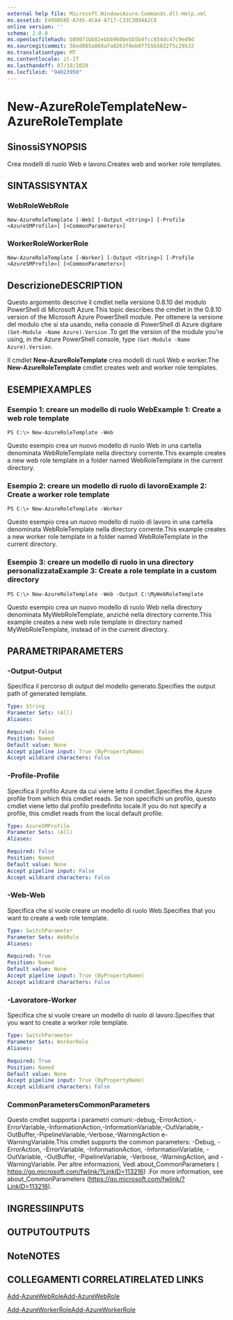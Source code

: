 ```yaml
---
external help file: Microsoft.WindowsAzure.Commands.dll-Help.xml
ms.assetid: E499868E-A745-4CA4-A717-C33C3B94A2C8
online version: ''
schema: 2.0.0
ms.openlocfilehash: b80071bb82ebbb960be5b5b4fcc854dc47c9ed9d
ms.sourcegitcommit: 56ed085a868afa8263f8eb0f755b5822f5c29532
ms.translationtype: MT
ms.contentlocale: it-IT
ms.lasthandoff: 07/18/2020
ms.locfileid: "94023950"
---
```

# <span data-ttu-id="92bd6-101">New-AzureRoleTemplate</span><span class="sxs-lookup"><span data-stu-id="92bd6-101">New-AzureRoleTemplate</span></span>

## <span data-ttu-id="92bd6-102">Sinossi</span><span class="sxs-lookup"><span data-stu-id="92bd6-102">SYNOPSIS</span></span>
<span data-ttu-id="92bd6-103">Crea modelli di ruolo Web e lavoro.</span><span class="sxs-lookup"><span data-stu-id="92bd6-103">Creates web and worker role templates.</span></span>

## <span data-ttu-id="92bd6-104">SINTASSI</span><span class="sxs-lookup"><span data-stu-id="92bd6-104">SYNTAX</span></span>

### <span data-ttu-id="92bd6-105">WebRole</span><span class="sxs-lookup"><span data-stu-id="92bd6-105">WebRole</span></span>
```
New-AzureRoleTemplate [-Web] [-Output <String>] [-Profile <AzureSMProfile>] [<CommonParameters>]
```

### <span data-ttu-id="92bd6-106">WorkerRole</span><span class="sxs-lookup"><span data-stu-id="92bd6-106">WorkerRole</span></span>
```
New-AzureRoleTemplate [-Worker] [-Output <String>] [-Profile <AzureSMProfile>] [<CommonParameters>]
```

## <span data-ttu-id="92bd6-107">Descrizione</span><span class="sxs-lookup"><span data-stu-id="92bd6-107">DESCRIPTION</span></span>
<span data-ttu-id="92bd6-108">Questo argomento descrive il cmdlet nella versione 0.8.10 del modulo PowerShell di Microsoft Azure.</span><span class="sxs-lookup"><span data-stu-id="92bd6-108">This topic describes the cmdlet in the 0.8.10 version of the Microsoft Azure PowerShell module.</span></span>
<span data-ttu-id="92bd6-109">Per ottenere la versione del modulo che si sta usando, nella console di PowerShell di Azure digitare `(Get-Module -Name Azure).Version` .</span><span class="sxs-lookup"><span data-stu-id="92bd6-109">To get the version of the module you're using, in the Azure PowerShell console, type `(Get-Module -Name Azure).Version`.</span></span>

<span data-ttu-id="92bd6-110">Il cmdlet **New-AzureRoleTemplate** crea modelli di ruoli Web e worker.</span><span class="sxs-lookup"><span data-stu-id="92bd6-110">The **New-AzureRoleTemplate** cmdlet creates web and worker role templates.</span></span>

## <span data-ttu-id="92bd6-111">ESEMPI</span><span class="sxs-lookup"><span data-stu-id="92bd6-111">EXAMPLES</span></span>

### <span data-ttu-id="92bd6-112">Esempio 1: creare un modello di ruolo Web</span><span class="sxs-lookup"><span data-stu-id="92bd6-112">Example 1: Create a web role template</span></span>
```
PS C:\> New-AzureRoleTemplate -Web
```

<span data-ttu-id="92bd6-113">Questo esempio crea un nuovo modello di ruolo Web in una cartella denominata WebRoleTemplate nella directory corrente.</span><span class="sxs-lookup"><span data-stu-id="92bd6-113">This example creates a new web role template in a folder named WebRoleTemplate in the current directory.</span></span>

### <span data-ttu-id="92bd6-114">Esempio 2: creare un modello di ruolo di lavoro</span><span class="sxs-lookup"><span data-stu-id="92bd6-114">Example 2: Create a worker role template</span></span>
```
PS C:\> New-AzureRoleTemplate -Worker
```

<span data-ttu-id="92bd6-115">Questo esempio crea un nuovo modello di ruolo di lavoro in una cartella denominata WebRoleTemplate nella directory corrente.</span><span class="sxs-lookup"><span data-stu-id="92bd6-115">This example creates a new worker role template in a folder named WebRoleTemplate in the current directory.</span></span>

### <span data-ttu-id="92bd6-116">Esempio 3: creare un modello di ruolo in una directory personalizzata</span><span class="sxs-lookup"><span data-stu-id="92bd6-116">Example 3: Create a role template in a custom directory</span></span>
```
PS C:\> New-AzureRoleTemplate -Web -Output C:\MyWebRoleTemplate
```

<span data-ttu-id="92bd6-117">Questo esempio crea un nuovo modello di ruolo Web nella directory denominata MyWebRoleTemplate, anziché nella directory corrente.</span><span class="sxs-lookup"><span data-stu-id="92bd6-117">This example creates a new web role template in directory named MyWebRoleTemplate, instead of in the current directory.</span></span>

## <span data-ttu-id="92bd6-118">PARAMETRI</span><span class="sxs-lookup"><span data-stu-id="92bd6-118">PARAMETERS</span></span>

### <span data-ttu-id="92bd6-119">-Output</span><span class="sxs-lookup"><span data-stu-id="92bd6-119">-Output</span></span>
<span data-ttu-id="92bd6-120">Specifica il percorso di output del modello generato.</span><span class="sxs-lookup"><span data-stu-id="92bd6-120">Specifies the output path of generated template.</span></span>

```yaml
Type: String
Parameter Sets: (All)
Aliases: 

Required: False
Position: Named
Default value: None
Accept pipeline input: True (ByPropertyName)
Accept wildcard characters: False
```

### <span data-ttu-id="92bd6-121">-Profile</span><span class="sxs-lookup"><span data-stu-id="92bd6-121">-Profile</span></span>
<span data-ttu-id="92bd6-122">Specifica il profilo Azure da cui viene letto il cmdlet.</span><span class="sxs-lookup"><span data-stu-id="92bd6-122">Specifies the Azure profile from which this cmdlet reads.</span></span>
<span data-ttu-id="92bd6-123">Se non specifichi un profilo, questo cmdlet viene letto dal profilo predefinito locale.</span><span class="sxs-lookup"><span data-stu-id="92bd6-123">If you do not specify a profile, this cmdlet reads from the local default profile.</span></span>

```yaml
Type: AzureSMProfile
Parameter Sets: (All)
Aliases: 

Required: False
Position: Named
Default value: None
Accept pipeline input: False
Accept wildcard characters: False
```

### <span data-ttu-id="92bd6-124">-Web</span><span class="sxs-lookup"><span data-stu-id="92bd6-124">-Web</span></span>
<span data-ttu-id="92bd6-125">Specifica che si vuole creare un modello di ruolo Web.</span><span class="sxs-lookup"><span data-stu-id="92bd6-125">Specifies that you want to create a web role template.</span></span>

```yaml
Type: SwitchParameter
Parameter Sets: WebRole
Aliases: 

Required: True
Position: Named
Default value: None
Accept pipeline input: True (ByPropertyName)
Accept wildcard characters: False
```

### <span data-ttu-id="92bd6-126">-Lavoratore</span><span class="sxs-lookup"><span data-stu-id="92bd6-126">-Worker</span></span>
<span data-ttu-id="92bd6-127">Specifica che si vuole creare un modello di ruolo di lavoro.</span><span class="sxs-lookup"><span data-stu-id="92bd6-127">Specifies that you want to create a worker role template.</span></span>

```yaml
Type: SwitchParameter
Parameter Sets: WorkerRole
Aliases: 

Required: True
Position: Named
Default value: None
Accept pipeline input: True (ByPropertyName)
Accept wildcard characters: False
```

### <span data-ttu-id="92bd6-128">CommonParameters</span><span class="sxs-lookup"><span data-stu-id="92bd6-128">CommonParameters</span></span>
<span data-ttu-id="92bd6-129">Questo cmdlet supporta i parametri comuni:-debug,-ErrorAction,-ErrorVariable,-InformationAction,-InformationVariable,-OutVariable,-OutBuffer,-PipelineVariable,-Verbose,-WarningAction e-WarningVariable.</span><span class="sxs-lookup"><span data-stu-id="92bd6-129">This cmdlet supports the common parameters: -Debug, -ErrorAction, -ErrorVariable, -InformationAction, -InformationVariable, -OutVariable, -OutBuffer, -PipelineVariable, -Verbose, -WarningAction, and -WarningVariable.</span></span> <span data-ttu-id="92bd6-130">Per altre informazioni, Vedi about_CommonParameters ( https://go.microsoft.com/fwlink/?LinkID=113216) .</span><span class="sxs-lookup"><span data-stu-id="92bd6-130">For more information, see about_CommonParameters (https://go.microsoft.com/fwlink/?LinkID=113216).</span></span>

## <span data-ttu-id="92bd6-131">INGRESSI</span><span class="sxs-lookup"><span data-stu-id="92bd6-131">INPUTS</span></span>

## <span data-ttu-id="92bd6-132">OUTPUT</span><span class="sxs-lookup"><span data-stu-id="92bd6-132">OUTPUTS</span></span>

## <span data-ttu-id="92bd6-133">Note</span><span class="sxs-lookup"><span data-stu-id="92bd6-133">NOTES</span></span>

## <span data-ttu-id="92bd6-134">COLLEGAMENTI CORRELATI</span><span class="sxs-lookup"><span data-stu-id="92bd6-134">RELATED LINKS</span></span>

[<span data-ttu-id="92bd6-135">Add-AzureWebRole</span><span class="sxs-lookup"><span data-stu-id="92bd6-135">Add-AzureWebRole</span></span>](./Add-AzureWebRole.md)

[<span data-ttu-id="92bd6-136">Add-AzureWorkerRole</span><span class="sxs-lookup"><span data-stu-id="92bd6-136">Add-AzureWorkerRole</span></span>](./Add-AzureWorkerRole.md)


